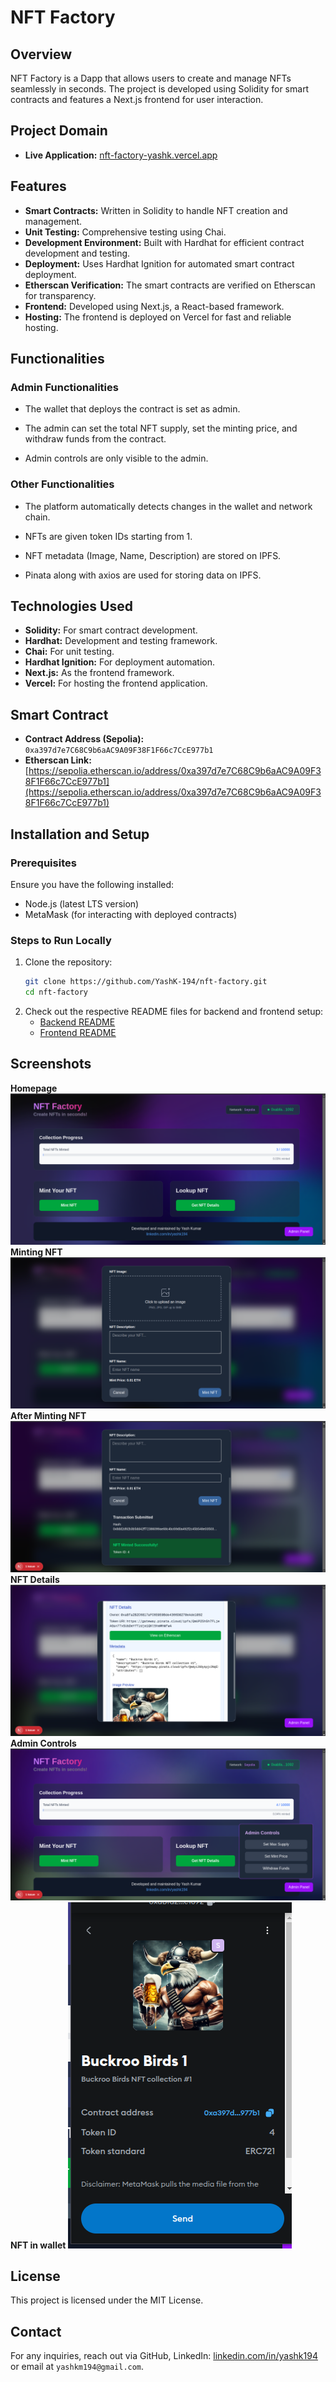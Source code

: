 # NFT Factory

## Overview

NFT Factory is a Dapp that allows users to create and manage NFTs seamlessly in seconds. The project is developed using Solidity for smart contracts and features a Next.js frontend for user interaction.

## Project Domain

- **Live Application:** [nft-factory-yashk.vercel.app](https://nft-factory-yashk.vercel.app/)

## Features

- **Smart Contracts:** Written in Solidity to handle NFT creation and management.
- **Unit Testing:** Comprehensive testing using Chai.
- **Development Environment:** Built with Hardhat for efficient contract development and testing.
- **Deployment:** Uses Hardhat Ignition for automated smart contract deployment.
- **Etherscan Verification:** The smart contracts are verified on Etherscan for transparency.
- **Frontend:** Developed using Next.js, a React-based framework.
- **Hosting:** The frontend is deployed on Vercel for fast and reliable hosting.

## Functionalities

### Admin Functionalities

- The wallet that deploys the contract is set as admin.

- The admin can set the total NFT supply, set the minting price, and withdraw funds from the contract.

- Admin controls are only visible to the admin.

### Other Functionalities

- The platform automatically detects changes in the wallet and network chain.

- NFTs are given token IDs starting from 1.

- NFT metadata (Image, Name, Description) are stored on IPFS.

- Pinata along with axios are used for storing data on IPFS.

## Technologies Used

- **Solidity:** For smart contract development.
- **Hardhat:** Development and testing framework.
- **Chai:** For unit testing.
- **Hardhat Ignition:** For deployment automation.
- **Next.js:** As the frontend framework.
- **Vercel:** For hosting the frontend application.

## Smart Contract

- **Contract Address (Sepolia):** `0xa397d7e7C68C9b6aAC9A09F38F1F66c7CcE977b1`
- **Etherscan Link:** [https://sepolia.etherscan.io/address/0xa397d7e7C68C9b6aAC9A09F38F1F66c7CcE977b1](https://sepolia.etherscan.io/address/0xa397d7e7C68C9b6aAC9A09F38F1F66c7CcE977b1)


## Installation and Setup

### Prerequisites

Ensure you have the following installed:

- Node.js (latest LTS version)
- MetaMask (for interacting with deployed contracts)

### Steps to Run Locally

1. Clone the repository:
   ```sh
   git clone https://github.com/YashK-194/nft-factory.git
   cd nft-factory
   ```
2. Check out the respective README files for backend and frontend setup:
   - [Backend README](backend/README.md)
   - [Frontend README](frontend/README.md)

## Screenshots

**Homepage**
![Homepage](screenshots/Screenshot_1.png)
**Minting NFT**
![Mint NFT Popup](screenshots/Screenshot_2.png)
**After Minting NFT**
![After Minting NFT](screenshots/Screenshot_3.png)
**NFT Details**
![NFT Details](screenshots/Screenshot_4.png)
**Admin Controls**
![Admin Controls](screenshots/Screenshot_5.png)
**NFT in wallet**
![NFT in wallet](screenshots/Screenshot_6.png)

## License

This project is licensed under the MIT License.

## Contact

For any inquiries, reach out via GitHub, LinkedIn: [linkedin.com/in/yashk194](https://www.linkedin.com/in/yashk194/) or email at `yashkm194@gmail.com`.
